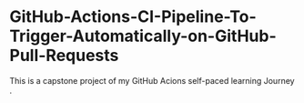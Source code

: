 # GitHub-Actions-CI-Pipeline-To-Trigger-Automatically-on-GitHub-Pull-Requests
This is a capstone project of my GitHub Acions self-paced learning Journey .
